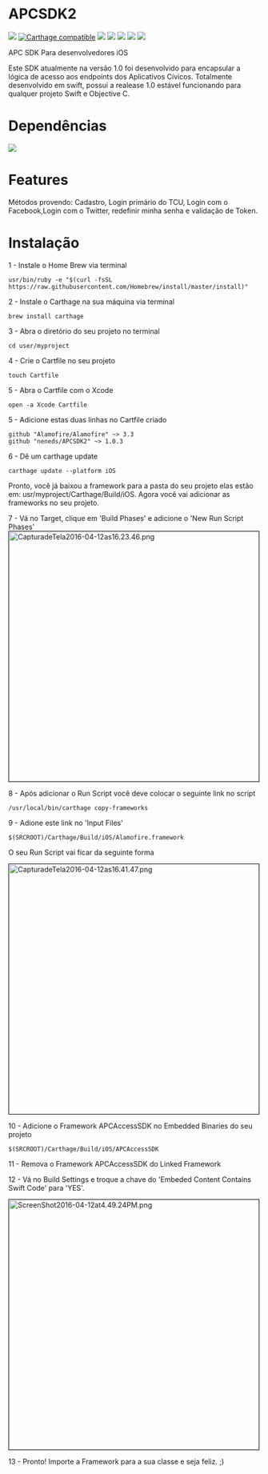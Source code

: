 # APCSDK2
![](https://img.shields.io/badge/APCSDK-1.0.5-orange.svg)
[![Carthage compatible](https://img.shields.io/badge/Carthage-compatible-4BC51D.svg?style=flat)](https://github.com/Carthage/Carthage) 
![](https://img.shields.io/badge/Platform-iOS%209%2B-green.svg)
![](https://img.shields.io/badge/Xcode-7.3-blue.svg)
![](https://img.shields.io/badge/Alamofire-3.3.0-red.svg)
![](https://img.shields.io/badge/Language-Swift-orange.svg)
![](https://img.shields.io/badge/Compatible-ObjC-0055ff.svg)




APC SDK Para desenvolvedores iOS

Este SDK atualmente na versão 1.0 foi desenvolvido para encapsular a lógica de acesso aos endpoints dos Aplicativos Cívicos.
Totalmente desenvolvido em swift, possui a realease 1.0 estável funcionando para qualquer projeto Swift e Objective C. 

# Dependências
![](https://img.shields.io/badge/Alamofire-3.3.0-red.svg)

# Features
Métodos provendo: 
Cadastro, Login primário do TCU, Login com o Facebook,Login com o Twitter, redefinir minha senha e 
validação de Token.

# Instalação

1 - Instale o Home Brew via terminal

    usr/bin/ruby -e "$(curl -fsSL https://raw.githubusercontent.com/Homebrew/install/master/install)"

2 - Instale o Carthage na sua máquina via terminal

    brew install carthage

3 - Abra o diretório do seu projeto no terminal
  
    cd user/myproject

4 - Crie o Cartfile no seu projeto

    touch Cartfile

5 - Abra o Cartfile com o Xcode

    open -a Xcode Cartfile

5 - Adicione estas duas linhas  no Cartfile criado

    github "Alamofire/Alamofire" ~> 3.3
    github "neneds/APCSDK2" ~> 1.0.3

6 - Dê um carthage update

    carthage update --platform iOS

Pronto, você já baixou a framework para a pasta do seu projeto elas estão em:  usr/myproject/Carthage/Build/iOS. Agora você vai adicionar as frameworks no seu projeto.

7 - Vá no Target, clique em 'Build Phases' e adicione o 'New Run Script Phases'
<img src="https://ap.imagensbrasil.org/images/CapturadeTela2016-04-12as16.23.46.png" alt="CapturadeTela2016-04-12as16.23.46.png" border="1" width="500">

8 - Após adicionar o Run Script você deve colocar o seguinte link no script

    /usr/local/bin/carthage copy-frameworks

9 - Adione este link no 'Input Files'

    $(SRCROOT)/Carthage/Build/iOS/Alamofire.framework

O seu Run Script vai ficar da seguinte forma

<img src="https://ap.imagensbrasil.org/images/CapturadeTela2016-04-12as16.41.47.png" alt="CapturadeTela2016-04-12as16.41.47.png" border="1" width="500">

10 - Adicione o Framework APCAccessSDK no Embedded Binaries do seu projeto

    $(SRCROOT)/Carthage/Build/iOS/APCAccessSDK

11 - Remova o Framework APCAccessSDK do Linked Framework

12 - Vá no Build Settings e troque a chave do 'Embeded Content Contains Swift Code' para 'YES'.

<img src="https://ap.imagensbrasil.org/images/ScreenShot2016-04-12at4.49.24PM.png" alt="ScreenShot2016-04-12at4.49.24PM.png" border="1" width="500">

13 - Pronto! Importe a Framework para a sua classe e seja feliz. ;)
